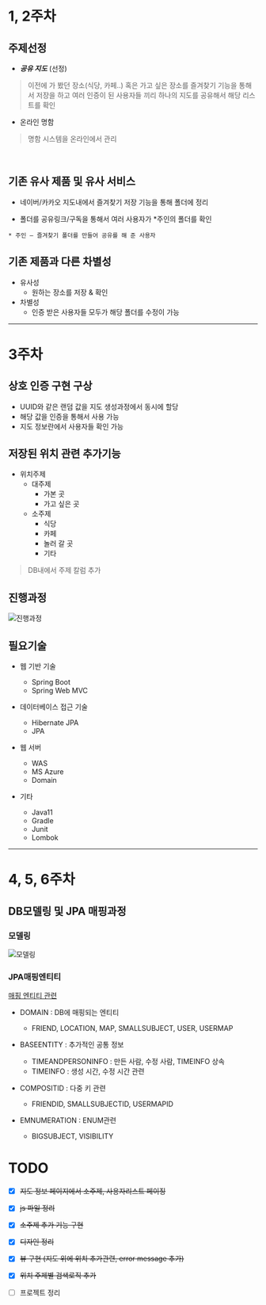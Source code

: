 # 1, 2주차
## 주제선정

- ***공유 지도*** (선정)
> 이전에 가 봤던 장소(식당, 카페..) 혹은 가고 싶은 장소를 즐겨찾기 기능을 통해서 저장을 하고 여러 인증이 된 사용자들 끼리 하나의 지도를 공유해서 해당 리스트를 확인
 
- 온라인 명함
> 명함 시스템을 온라인에서 관리

<br>

## 기존 유사 제품 및 유사 서비스

- 네이버/카카오 지도내에서 
   즐겨찾기 저장 기능을 통해 
   폴더에 정리

- 폴더를 공유링크/구독을 통해서
    여러 사용자가 *주인의 폴더를 확인

```
* 주인 – 즐겨찾기 폴더를 만들어 공유를 해 준 사용자
```
## 기존 제품과 다른 차별성

- 유사성 
    - 원하는 장소를 저장 & 확인
- 차별성
    - 인증 받은 사용자들 모두가 해당 폴더를 수정이 가능 

<HR>

# 3주차

## 상호 인증 구현 구상
- UUID와 같은 랜덤 값을 지도 생성과정에서 동시에 할당
- 해당 값을 인증을 통해서 사용 가능
- 지도 정보란에서 사용자들 확인 가능

## 저장된 위치 관련 추가기능
- 위치주제
    - 대주제
        - 가본 곳
        - 가고 싶은 곳
    - 소주제
        - 식당
        - 카페
        - 놀러 갈 곳
        - 기타

> DB내에서 주제 칼럼 추가

## 진행과정
![진행과정](https://github.com/wnghdtjr129/SenierProject/blob/main/picture/%EC%A7%84%ED%96%89%EC%83%81%ED%99%A9.png)


## 필요기술
- 웹 기반 기술
    - Spring Boot
    - Spring Web MVC

- 데이터베이스 접근 기술
    - Hibernate JPA
    - JPA

- 웹 서버
    - WAS
    - MS Azure
    - Domain

- 기타
    - Java11 
    - Gradle
    - Junit
    - Lombok
<HR>

# 4, 5, 6주차

## DB모델링 및 JPA 매핑과정

### 모델링
![모델링](https://github.com/wnghdtjr129/SenierProject/blob/main/picture/chagedERD.png)

### JPA매핑엔티티
[매핑 엔티티 관련](https://github.com/wnghdtjr129/SenierProject/tree/main/seniorProject/src/main/java/com/jhs/seniorProject/domain)

- DOMAIN : DB에 매핑되는 엔티티
    - FRIEND, LOCATION, MAP, SMALLSUBJECT, USER, USERMAP

- BASEENTITY : 추가적인 공통 정보
    - TIMEANDPERSONINFO : 만든 사람, 수정 사람, TIMEINFO 상속
    - TIMEINFO : 생성 시간, 수정 시간 관련

- COMPOSITID : 다중 키 관련
    - FRIENDID, SMALLSUBJECTID, USERMAPID

- EMNUMERATION : ENUM관련
    - BIGSUBJECT, VISIBILITY
 
 # TODO
 - [x] ~~지도 정보 페이지에서 소주제, 사용자리스트 페이징~~
 
 - [x] ~~js 파일 정리~~
 
 - [x] ~~소주제 추가 기능 구현~~
 
 - [x] ~~디자인 정리~~
 
 - [x] ~~뷰 구현 (지도 위에 위치 추가관련, error message 추가)~~
 
 - [x] ~~위치 주제별 검색로직 추가~~

 - [ ] 프로젝트 정리

